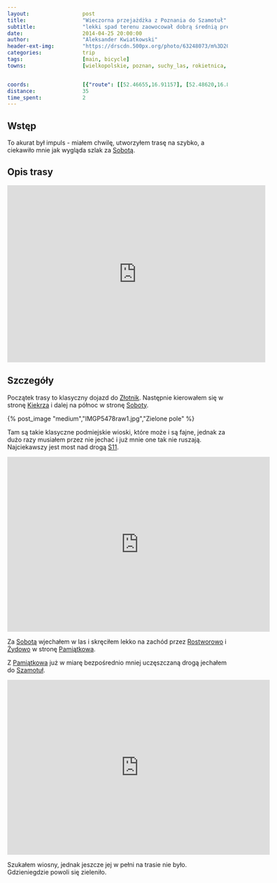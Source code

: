 ```yaml
---
layout:                 post
title:                  "Wieczorna przejażdżka z Poznania do Szamotuł"
subtitle:               "lekki spad terenu zaowocował dobrą średnią prędkością - rzędu 21 km/h"
date:                   2014-04-25 20:00:00
author:                 "Aleksander Kwiatkowski"
header-ext-img:         "https://drscdn.500px.org/photo/63248073/m%3D2048/291f13454efe2dd994f79a083e4ef9d9"
categories:             trip
tags:                   [main, bicycle]
towns:                  [wielkopolskie, poznan, suchy_las, rokietnica, szamotuly]


coords:                 [{"route": [[52.46655,16.91157], [52.48620,16.89149], [52.49666,16.85252], [52.48641,16.83158], [52.48641,16.79896], [52.49791,16.79518], [52.53646,16.78540], [52.53865,16.76034], [52.54690,16.75381], [52.54710,16.71502], [52.55452,16.68412], [52.55316,16.68051], [52.59239,16.61803], [52.60959,16.58764], [52.60396,16.58541]], "type": "bicycle"}]
distance:               35
time_spent:             2
---
```


[wiki-sobota]:            https://pl.wikipedia.org/wiki/Sobota_(wojew%C3%B3dztwo_wielkopolskie)
[wiki-zlotniki]:          https://pl.wikipedia.org/wiki/Z%C5%82otniki_(powiat_pozna%C5%84ski)
[wiki-kiekrz]:            https://pl.wikipedia.org/wiki/Kiekrz_(wojew%C3%B3dztwo_wielkopolskie)
[wiki-s11]:               https://pl.wikipedia.org/wiki/Droga_ekspresowa_S11_(Polska)
[wiki-rostworowo]:        https://pl.wikipedia.org/wiki/Rostworowo
[wiki-zydowo]:            https://pl.wikipedia.org/wiki/%C5%BBydowo_(powiat_pozna%C5%84ski)
[wiki-pamiatkowo]:        https://pl.wikipedia.org/wiki/Pami%C4%85tkowo
[wiki-szamotuly]:         https://pl.wikipedia.org/wiki/Szamotu%C5%82y

[vimeo-1]:                https://vimeo.com/93087936
[vimeo-2]:                https://vimeo.com/93147135

Wstęp
-----

To akurat był impuls - miałem chwilę, utworzyłem trasę na szybko, a ciekawiło mnie
jak wygląda szlak za [Sobotą][wiki-sobota].

Opis trasy
----------

<iframe height='405' width='590' frameborder='0' allowtransparency='true' scrolling='no' src='https://www.strava.com/activities/137161588/embed/f46bb80dc0e4f504d2388a13d8df188a6137f261'></iframe>

Szczegóły
---------

Początek trasy to klasyczny dojazd do [Złotnik][wiki-zlotniki]. Następnie kierowałem
się w stronę [Kiekrza][wiki-kiekrz] i dalej na północ w stronę [Soboty][wiki-sobota].

{% post_image "medium","IMGP5478raw1.jpg","Zielone pole" %}

Tam są takie klasyczne podmiejskie wioski, które może i są fajne, jednak za dużo
razy musiałem przez nie jechać i już mnie one tak nie ruszają. Najciekawszy jest
most nad drogą [S11][wiki-s11].

<div class="vimeo"><iframe src='http://player.vimeo.com/video/93087936' width="600" height="400" frameborder="0" webkitAllowFullScreen mozallowfullscreen allowFullScreen> </iframe></div>

Za [Sobotą][wiki-sobota] wjechałem w las i skręciłem lekko na zachód przez
[Rostworowo][wiki-rostworowo] i [Żydowo][wiki-zydowo] w stronę [Pamiątkowa][wiki-pamiatkowo].

Z [Pamiątkowa][wiki-pamiatkowo] już w miarę bezpośrednio mniej uczęszczaną drogą jechałem
do [Szamotuł][wiki-szamotuly].

<div class="vimeo"><iframe src='http://player.vimeo.com/video/93147135' width="600" height="400" frameborder="0" webkitAllowFullScreen mozallowfullscreen allowFullScreen> </iframe></div>

Szukałem wiosny, jednak jeszcze jej w pełni na trasie nie było. Gdzieniegdzie powoli się
zieleniło.
